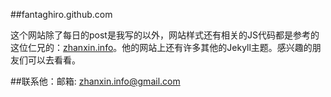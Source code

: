 ##fantaghiro.github.com

这个网站除了每日的post是我写的以外，网站样式还有相关的JS代码都是参考的这位仁兄的：<a href="http://www.zhanxin.info" target="_blank" title="掌心">zhanxin.info</a>。他的网站上还有许多其他的Jekyll主题。感兴趣的朋友们可以去看看。

##联系他：邮箱: zhanxin.info@gmail.com


